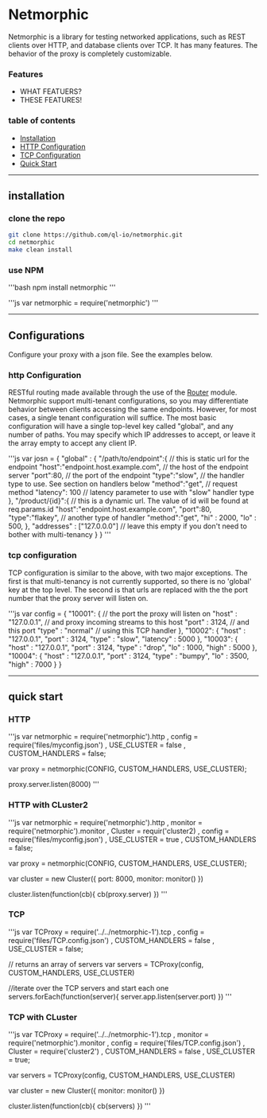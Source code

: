 # Netmorphic

Netmorphic is a library for testing networked applications, such as REST clients over HTTP, and database clients over TCP. It has many features. The behavior of the proxy is completely customizable.

### Features
* WHAT FEATUERS?
* THESE FEATURES!

### table of contents
* [Installation](#installation)
* [HTTP Configuration](#http-configuration)
* [TCP Configuration](#tcp-configuration)
* [Quick Start](#quick-start)

***

## installation 

### clone the repo

```bash
git clone https://github.com/ql-io/netmorphic.git
cd netmorphic 
make clean install
```

### use NPM

'''bash
npm install netmorphic
'''

'''js
var netmorphic = require('netmorphic')
'''



***

## Configurations

Configure your proxy with a json file. See the examples below.

### http Configuration

RESTful routing made available through the use of the [Router](https://npmjs.org/package/router) module. Netmorphic support multi-tenant configurations, so you may differentiate behavior between clients accessing the same endpoints. However, for most cases, a single tenant configuration will suffice. The most basic configuration will have a single top-level key called "global", and any number of paths. You may specify which IP addresses to accept, or leave it the array empty to accept any client IP.

'''js
var josn = 
{
	"global" : {
		"/path/to/endpoint":{ // this is static url for the endpoint
			"host":"endpoint.host.example.com", // the host of the endpoint server
	        "port":80, // the port of the endpoint
	        "type":"slow", // the handler type to use. See section on handlers below
			"method":"get", // request method
			"latency": 100 // latency parameter to use with "slow" handler type
		},
		"/product/{id}":{ // this is a dynamic url. The value of id will be found at req.params.id
			"host":"endpoint.host.example.com",
	        "port":80,
	        "type":"flakey", // another type of handler
			"method":"get",
			"hi" : 2000,
			"lo" : 500,
		},
		"addresses" : ["127.0.0.0"] // leave this empty if you don't need to bother with multi-tenancy
	}
}
''' 

### tcp configuration

TCP configuration is similar to the above, with two major exceptions. The first is that multi-tenancy is not currently supported, so there is no 'global' key at the top level. The second is that urls are replaced with the the port number that the proxy server will listen on.

'''js
var config = {
	"10001": { // the port the proxy will listen on
		"host" : "127.0.0.1", // and proxy incoming streams to this host
		"port" : 3124, // and this port
		"type" : "normal" // using this TCP handler
	},
	"10002": {
		"host" : "127.0.0.1",
		"port" : 3124,
		"type" : "slow",
		"latency" : 5000
	},
	"10003": {
		"host" : "127.0.0.1",
		"port" : 3124,
		"type" : "drop",
		"lo" : 1000,
		"high" : 5000
	},
	"10004": {
		"host" : "127.0.0.1",
		"port" : 3124,
		"type" : "bumpy",
		"lo" : 3500,
		"high" : 7000
	}
}

***

## quick start

### HTTP

'''js
var netmorphic = require('netmorphic').http
  , config = require('files/myconfig.json')
  , USE_CLUSTER = false
  , CUSTOM_HANDLERS = false;

var proxy = netmorphic(CONFIG, CUSTOM_HANDLERS, USE_CLUSTER); 

proxy.server.listen(8000)
'''

### HTTP with CLuster2

'''js
var netmorphic = require('netmorphic').http
  , monitor = require('netmorphic').monitor
  , Cluster = requir('cluster2)
  , config = require('files/myconfig.json')
  , USE_CLUSTER = true
  , CUSTOM_HANDLERS = false;

var proxy = netmorphic(CONFIG, CUSTOM_HANDLERS, USE_CLUSTER); 

var cluster = new Cluster({
	port: 8000,
	monitor: monitor()
})

cluster.listen(function(cb){
	cb(proxy.server)
})
'''

### TCP

'''js
var TCProxy = require('../../netmorphic-1').tcp
  , config = require('files/TCP.config.json')
  , CUSTOM_HANDLERS = false
  , USE_CLUSTER = false;

// returns an array of servers
var servers = TCProxy(config, CUSTOM_HANDLERS, USE_CLUSTER)

//iterate over the TCP servers and start each one
servers.forEach(function(server){
	server.app.listen(server.port)
})
'''

### TCP with CLuster

'''js
var TCProxy = require('../../netmorphic-1').tcp
  , monitor = require('netmorphic').monitor
  , config = require('files/TCP.config.json')
  , Cluster = require('cluster2')
  , CUSTOM_HANDLERS = false
  , USE_CLUSTER = true;

var servers = TCProxy(config, CUSTOM_HANDLERS, USE_CLUSTER)

var cluster = new Cluster({
	monitor: monitor()
})

cluster.listen(function(cb){
	cb(servers)
})
'''

